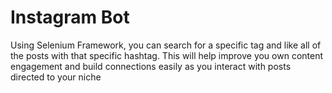 # Instagram Bot

Using Selenium Framework, you can search for a specific tag and like all of the posts with that
specific hashtag. This will help improve you own content engagement and build connections easily as you interact with posts directed to your niche